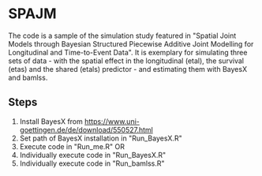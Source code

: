# SPAJM

The code is a sample of the simulation study featured in "Spatial Joint Models through Bayesian Structured Piecewise Additive Joint Modelling for Longitudinal and Time-to-Event Data".
It is exemplary for simulating three sets of data - with the spatial effect in the longitudinal (etal), the survival (etas) and the shared (etals) predictor - and estimating them with BayesX and bamlss.

## Steps
1. Install BayesX from https://www.uni-goettingen.de/de/download/550527.html
2. Set path of BayesX installation in "Run_BayesX.R"
3. Execute code in "Run_me.R"
   OR
4. Individually execute code in "Run_BayesX.R"
5. Individually execute code in "Run_bamlss.R"
